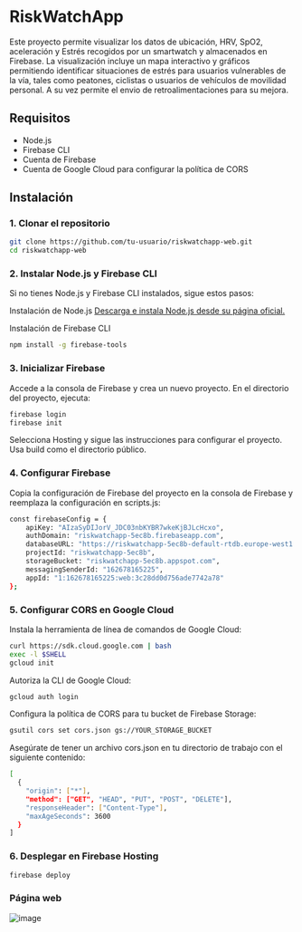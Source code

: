 # RiskWatchApp 

Este proyecto permite visualizar los datos de ubicación, HRV, SpO2, aceleración y Estrés recogidos por un smartwatch y almacenados en Firebase. La visualización incluye un mapa interactivo y gráficos permitiendo identificar situaciones de estrés para usuarios vulnerables de la vía, tales como peatones, ciclistas o usuarios de vehículos de movilidad personal. A su vez permite el envio de retroalimentaciones para su mejora.

## Requisitos

- Node.js
- Firebase CLI
- Cuenta de Firebase
- Cuenta de Google Cloud para configurar la política de CORS

## Instalación

### 1. Clonar el repositorio

```bash
git clone https://github.com/tu-usuario/riskwatchapp-web.git
cd riskwatchapp-web
```

### 2. Instalar Node.js y Firebase CLI
Si no tienes Node.js y Firebase CLI instalados, sigue estos pasos:

Instalación de Node.js
[Descarga e instala Node.js desde su página oficial.](https://nodejs.org/en)

Instalación de Firebase CLI
```bash
npm install -g firebase-tools
```

### 3. Inicializar Firebase
Accede a la consola de Firebase y crea un nuevo proyecto.
En el directorio del proyecto, ejecuta:
```bash
firebase login
firebase init
```
Selecciona Hosting y sigue las instrucciones para configurar el proyecto. Usa build como el directorio público.
### 4. Configurar Firebase
Copia la configuración de Firebase del proyecto en la consola de Firebase y reemplaza la configuración en scripts.js:
```bash
const firebaseConfig = {
    apiKey: "AIzaSyDIJorV_JDC03nbKYBR7wkeKjBJLcHcxo",
    authDomain: "riskwatchapp-5ec8b.firebaseapp.com",
    databaseURL: "https://riskwatchapp-5ec8b-default-rtdb.europe-west1.firebasedatabase.app",
    projectId: "riskwatchapp-5ec8b",
    storageBucket: "riskwatchapp-5ec8b.appspot.com",
    messagingSenderId: "162678165225",
    appId: "1:162678165225:web:3c28dd0d756ade7742a78"
};
```
### 5. Configurar CORS en Google Cloud
Instala la herramienta de línea de comandos de Google Cloud:
```bash
curl https://sdk.cloud.google.com | bash
exec -l $SHELL
gcloud init
```
Autoriza la CLI de Google Cloud:
```bash
gcloud auth login
```
Configura la política de CORS para tu bucket de Firebase Storage:
```bash
gsutil cors set cors.json gs://YOUR_STORAGE_BUCKET
```
Asegúrate de tener un archivo cors.json en tu directorio de trabajo con el siguiente contenido:
```bash
[
  {
    "origin": ["*"],
    "method": ["GET", "HEAD", "PUT", "POST", "DELETE"],
    "responseHeader": ["Content-Type"],
    "maxAgeSeconds": 3600
  }
]
```
### 6. Desplegar en Firebase Hosting
```bash
firebase deploy
```

### Página web 
![image](https://github.com/JaimeRevilla/RiskWatch-App/assets/90686026/f91df491-aeed-42c3-a9e3-158b4e8e70dc)

